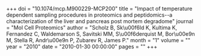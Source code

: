 +++
doi = "10.1074/mcp.M900229-MCP200"
title = "Impact of temperature dependent sampling procedures in proteomics and peptidomics--a characterization of the liver and pancreas post mortem degradome"
journal = "Mol Cell Proteomics"
author = "Scholz B, Sk\u00f6ld K, Kultima K, Fernandez C, Waldemarson S, Savitski MM, S\u00f6derquist M, Bor\u00e9n M, Stella R, Andr\u00e9n P, Zubarev R, James P."
month = "1"
volume = ""
year = "2010"
date = "2010-01-30 00:00:00"
pages = ""
+++

